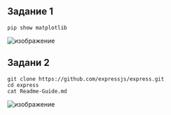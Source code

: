 ## Задание 1
```
pip show matplotlib
```
![изображение](https://github.com/user-attachments/assets/2e975c2d-456a-41ea-a648-a849cd825ac5)
## Задани 2
```
git clone https://github.com/expressjs/express.git
cd express
cat Readme-Guide.md
```
![изображение](https://github.com/user-attachments/assets/4c7f068e-3afc-4e7e-83f6-400f50d11e9f)

